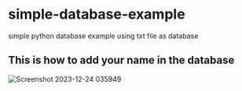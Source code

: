 # simple-database-example
simple python database example using txt file as database

## This is how to add your name in the database
![Screenshot 2023-12-24 035949](https://github.com/NotIcee12321/simple-database-example/assets/102859875/2d9dc364-4879-4731-b34d-e11f50f0e708)
